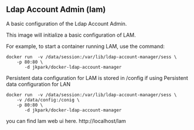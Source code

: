 ## Ldap Account Admin (lam)

A basic configuration of the Ldap Account Admin.

This image will initialize a basic configuration of LAM.

For example, to start a container running LAM, use the command:

    docker run  -v /data/session:/var/lib/ldap-account-manager/sess \
		-p 80:80 \
	       -d jkpark/docker-ldap-account-manager

Persistent data configuration for LAM is stored in /config if using Persistent data configuration for LAN 

    docker run  -v /data/session:/var/lib/ldap-account-manager/sess \
		-v /data/config:/conig \
		-p 80:80 \
	       -d jkpark/docker-ldap-account-manager

you can find lam web ui here. http://localhost/lam
